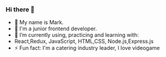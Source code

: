 ### Hi there 👋




- 🔭 My name is Mark. 
- 🌱 I'm a junior frontend developer.
- 🤔 I’m currently using, practicing and learning with:
- React,Redux, JavaScript, HTML,CSS, Node.js,Express.js
- ⚡ Fun fact: I'm a catering industry leader, I love videogame 

